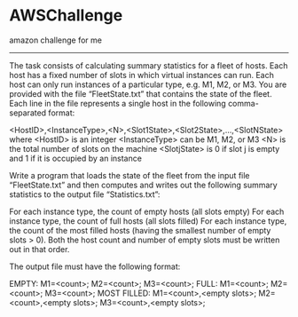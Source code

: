 # AWSChallenge
amazon challenge for me
________________________________________________
The task consists of calculating summary statistics for a fleet of hosts. Each host has a fixed number of slots in which virtual instances can run. Each host can only run instances of a particular type, e.g. M1, M2, or M3. You are provided with the file “FleetState.txt” that contains the state of the fleet. Each line in the file represents a single host in the following comma-separated format:

\<HostID>,\<InstanceType>,\<N>,\<Slot1State>,\<Slot2State>,…,\<SlotNState>
where
\<HostID> is an integer
\<InstanceType> can be M1, M2, or M3
\<N> is the total number of slots on the machine
\<SlotjState> is 0 if slot j is empty and 1 if it is occupied by an instance
 
Write a program that loads the state of the fleet from the input file “FleetState.txt” and then computes and writes out the following summary statistics to the output file “Statistics.txt”:
 
For each instance type, the count of empty hosts (all slots empty)
For each instance type, the count of full hosts (all slots filled)
For each instance type, the count of the most filled hosts (having the smallest number of empty slots > 0). Both the host count and number of empty slots must be written out in that order.
 
The output file must have the following format:
 
EMPTY: M1=\<count>; M2=\<count>; M3=\<count>;
FULL: M1=\<count>; M2=\<count>; M3=\<count>;
MOST FILLED: M1=\<count>,\<empty slots>; M2=\<count>,\<empty slots>; M3=\<count>,\<empty slots>;
